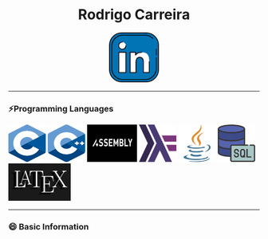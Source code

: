 ## <h1 align="center">Rodrigo Carreira</h1>


<p align="center">
   <a href="https://www.linkedin.com/in/Emilio-Rodrigo-Carreira-Villalta-2a62aa250/">
      <img src="https://github.com/rorro6787/rorro6787/blob/main/Images/255319.png" alt="Descripción de la imagen" width="100" height="100" />
   </a>
</p>

<hr style="height:2px;border-width:0;color:gray;background-color:gray">

### ⚡Programming Languages
<img src="https://github.com/rorro6787/rorro6787/blob/main/Images/Images/570px-C_Programming_Language.svg.png" alt="Descripción de la imagen" width="75" height="75" />  <img src="https://github.com/rorro6787/rorro6787/blob/main/Images/Images/ISO_C%2B%2B_Logo.svg.png" alt="Descripción de la imagen" width="75" height="75" /> <img src="https://github.com/rorro6787/rorro6787/blob/main/Images/Images/languages/th%20(7).jpeg" alt="Descripción de la imagen" width="100" height="75" /> <img src="https://github.com/rorro6787/rorro6787/blob/main/Images/Images/tuFExZl.png" alt="Descripción de la imagen" width="75" height="75" /> <img src="https://github.com/rorro6787/rorro6787/blob/main/Images/Images/languages/java.png" alt="Descripción de la imagen" width="75" height="75" /> <img src="https://github.com/rorro6787/rorro6787/blob/main/Images/Images/languages/servidor-sql.png" alt="Descripción de la imagen" width="75" height="75" /> <img src="https://github.com/rorro6787/rorro6787/blob/main/Images/Images/languages/th.jpeg" width="125" height="75" /> 

<hr style="height:2px;border-width:0;color:gray;background-color:gray">

### 😄 Basic Information















<!--
**rorro6787/rorro6787** is a ✨ _special_ ✨ repository because its `README.md` (this file) appears on your GitHub profile.

Here are some ideas to get you started:

- 🔭 I’m currently working on ...
- 🌱 I’m currently learning ...
- 👯 I’m looking to collaborate on ...
- 🤔 I’m looking for help with ...
- 💬 Ask me about ...
- 📫 How to reach me: ...
- 😄 Pronouns: ...
- ⚡ Fun fact: ...
-->
